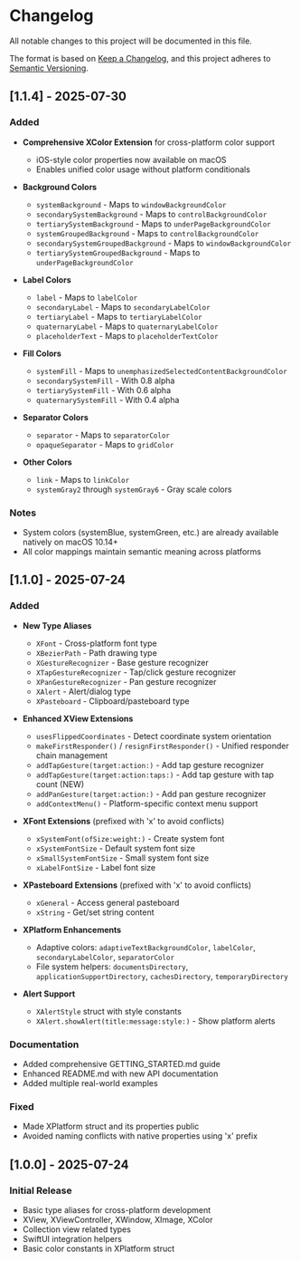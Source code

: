# Changelog

All notable changes to this project will be documented in this file.

The format is based on [Keep a Changelog](https://keepachangelog.com/en/1.0.0/),
and this project adheres to [Semantic Versioning](https://semver.org/spec/v2.0.0.html).

## [1.1.4] - 2025-07-30

### Added
- **Comprehensive XColor Extension** for cross-platform color support
  - iOS-style color properties now available on macOS
  - Enables unified color usage without platform conditionals

- **Background Colors**
  - `systemBackground` - Maps to `windowBackgroundColor`
  - `secondarySystemBackground` - Maps to `controlBackgroundColor`
  - `tertiarySystemBackground` - Maps to `underPageBackgroundColor`
  - `systemGroupedBackground` - Maps to `controlBackgroundColor`
  - `secondarySystemGroupedBackground` - Maps to `windowBackgroundColor`
  - `tertiarySystemGroupedBackground` - Maps to `underPageBackgroundColor`

- **Label Colors**
  - `label` - Maps to `labelColor`
  - `secondaryLabel` - Maps to `secondaryLabelColor`
  - `tertiaryLabel` - Maps to `tertiaryLabelColor`
  - `quaternaryLabel` - Maps to `quaternaryLabelColor`
  - `placeholderText` - Maps to `placeholderTextColor`

- **Fill Colors**
  - `systemFill` - Maps to `unemphasizedSelectedContentBackgroundColor`
  - `secondarySystemFill` - With 0.8 alpha
  - `tertiarySystemFill` - With 0.6 alpha
  - `quaternarySystemFill` - With 0.4 alpha

- **Separator Colors**
  - `separator` - Maps to `separatorColor`
  - `opaqueSeparator` - Maps to `gridColor`

- **Other Colors**
  - `link` - Maps to `linkColor`
  - `systemGray2` through `systemGray6` - Gray scale colors

### Notes
- System colors (systemBlue, systemGreen, etc.) are already available natively on macOS 10.14+
- All color mappings maintain semantic meaning across platforms

## [1.1.0] - 2025-07-24

### Added
- **New Type Aliases**
  - `XFont` - Cross-platform font type
  - `XBezierPath` - Path drawing type
  - `XGestureRecognizer` - Base gesture recognizer
  - `XTapGestureRecognizer` - Tap/click gesture recognizer
  - `XPanGestureRecognizer` - Pan gesture recognizer
  - `XAlert` - Alert/dialog type
  - `XPasteboard` - Clipboard/pasteboard type

- **Enhanced XView Extensions**
  - `usesFlippedCoordinates` - Detect coordinate system orientation
  - `makeFirstResponder()` / `resignFirstResponder()` - Unified responder chain management
  - `addTapGesture(target:action:)` - Add tap gesture recognizer
  - `addTapGesture(target:action:taps:)` - Add tap gesture with tap count (NEW)
  - `addPanGesture(target:action:)` - Add pan gesture recognizer
  - `addContextMenu()` - Platform-specific context menu support

- **XFont Extensions** (prefixed with 'x' to avoid conflicts)
  - `xSystemFont(ofSize:weight:)` - Create system font
  - `xSystemFontSize` - Default system font size
  - `xSmallSystemFontSize` - Small system font size
  - `xLabelFontSize` - Label font size

- **XPasteboard Extensions** (prefixed with 'x' to avoid conflicts)
  - `xGeneral` - Access general pasteboard
  - `xString` - Get/set string content

- **XPlatform Enhancements**
  - Adaptive colors: `adaptiveTextBackgroundColor`, `labelColor`, `secondaryLabelColor`, `separatorColor`
  - File system helpers: `documentsDirectory`, `applicationSupportDirectory`, `cachesDirectory`, `temporaryDirectory`

- **Alert Support**
  - `XAlertStyle` struct with style constants
  - `XAlert.showAlert(title:message:style:)` - Show platform alerts

### Documentation
- Added comprehensive GETTING_STARTED.md guide
- Enhanced README.md with new API documentation
- Added multiple real-world examples

### Fixed
- Made XPlatform struct and its properties public
- Avoided naming conflicts with native properties using 'x' prefix

## [1.0.0] - 2025-07-24

### Initial Release
- Basic type aliases for cross-platform development
- XView, XViewController, XWindow, XImage, XColor
- Collection view related types
- SwiftUI integration helpers
- Basic color constants in XPlatform struct